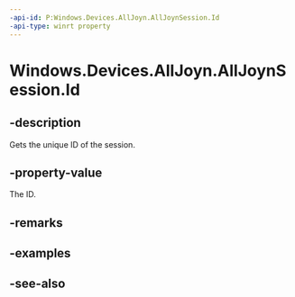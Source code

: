 ----api-id: P:Windows.Devices.AllJoyn.AllJoynSession.Id
-api-type: winrt property
---<!-- Property syntaxpublic int Id { get; }--># Windows.Devices.AllJoyn.AllJoynSession.Id## -descriptionGets the unique ID of the session.## -property-valueThe ID.## -remarks## -examples## -see-also